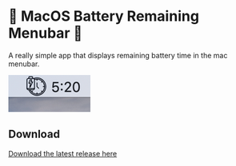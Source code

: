 # 🔋 MacOS Battery Remaining Menubar 🔋

A really simple app that displays remaining battery time in the mac menubar.

![screenshot](screenshot.png)

## Download

[Download the latest release here](https://github.com/funkyremi/macos-battery-remaining-menubar/releases/download/1.0.2/Battery.Remaining-1.0.2.dmg)

